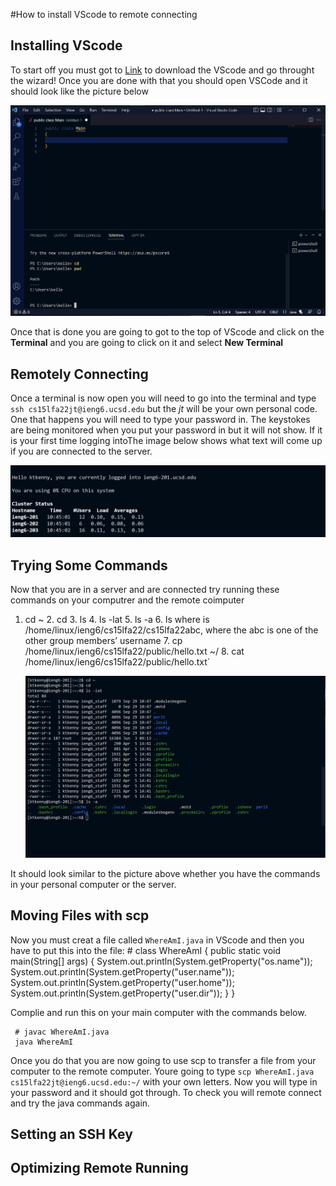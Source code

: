 #How to install VScode to remote connecting

## Installing VScode
To start off you must got to [Link](https://code.visualstudio.com/) to download the VScode and go throught the wizard! Once you are done with that you should open VSCode and it should look like the picture below

![](Screenshot%202022-09-29%20102951.png)

Once that is done you are going to got to the top of VScode and click on the **Terminal** and you are going to click on it and select **New Terminal**
 
## Remotely Connecting
Once a terminal is now open you will need to go into the terminal and type 
`ssh cs15lfa22jt@ieng6.ucsd.edu` but the *jt* will be your own personal code. One that happens you will need to type your password in. The keystokes are being monitored when you put your password in but it will not show. If it is your first time logging intoThe image below shows what text will come up if you are connected to the server.

![](password.png)

## Trying Some Commands
Now that you are in a server and are connected try running these commands on your computrer and the remote coimputer
1. cd ~
    2. cd
    3. ls 
    4. ls -lat
    5. ls -a
    6. ls <directory> where <directory> is /home/linux/ieng6/cs15lfa22/cs15lfa22abc, where the abc is one of the other group members’ username
    7. cp /home/linux/ieng6/cs15lfa22/public/hello.txt ~/
    8. cat /home/linux/ieng6/cs15lfa22/public/hello.txt`

    ![](Screenshot%202022-09-29%20105402.png)

It should look similar to the picture above whether you have the commands in your personal computer or the server.

## Moving Files with scp
 Now you must creat a file called `WhereAmI.java` in VScode and then you have to put this into the file:
     # class WhereAmI {
        public static void main(String[] args) {
        System.out.println(System.getProperty("os.name"));
        System.out.println(System.getProperty("user.name"));
        System.out.println(System.getProperty("user.home"));
        System.out.println(System.getProperty("user.dir"));
    }
}

Complie and run this on your main computer with the commands below.
 
     # javac WhereAmI.java
     java WhereAmI

   Once you do that you are now going to use scp to transfer a file from your computer to the remote computer. Youre going to type `scp WhereAmI.java cs15lfa22jt@ieng6.ucsd.edu:~/` with your own letters. Now you will type in your password and it should got through. To check you will remote connect and try the java commands again.

## Setting an SSH Key

## Optimizing Remote Running
